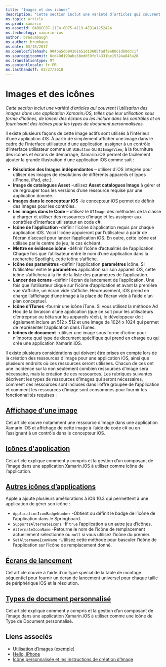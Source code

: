 ```yaml
---
title: "Images et des icônes"
description: "Cette section inclut une variété d’articles qui couvrent l’utilisation des images dans une application Xamarin.iOS, telles que leur utilisation sous forme d’icônes, de lancer des écrans ou les inclure dans les contrôles et en fournissant des icônes pour les types de document personnalisées."
ms.topic: article
ms.prod: xamarin
ms.assetid: 0AB8CC07-11E4-0D75-4119-AED1A1252424
ms.technology: xamarin-ios
author: bradumbaugh
ms.author: brumbaug
ms.date: 03/18/2017
ms.openlocfilehash: 904ba5db84101651d10605fadf8e8861db0ddc1f
ms.sourcegitcommit: 6cd40d190abe38edd50fc74331be15324a845a28
ms.translationtype: MT
ms.contentlocale: fr-FR
ms.lasthandoff: 02/27/2018
---
```

# <a name="images-and-icons"></a>Images et des icônes

_Cette section inclut une variété d’articles qui couvrent l’utilisation des images dans une application Xamarin.iOS, telles que leur utilisation sous forme d’icônes, de lancer des écrans ou les inclure dans les contrôles et en fournissant des icônes pour les types de document personnalisées._

Il existe plusieurs façons de cette image actifs sont utilisés à l’intérieur d’une application iOS. À partir de simplement afficher une image dans le cadre de l’interface utilisateur d’une application, assigner à un contrôle d’interface utilisateur comme un `UIButton` ou `UIImageView`, à la fourniture des icônes et écrans de démarrage, Xamarin.iOS permet de facilement ajouter la grande illustration d’une application iOS comme suit : 

- **Résolution des Images indépendantes** – utiliser d’iOS intégrée pour utiliser des images de résolutions de différents appareils et types (iPhone, iPad, etc.).
- **Image de catalogues Asset** -utilisez **Asset catalogues Image** à gérer et de regrouper tous les versions d’une ressource requise par une application donnée.
- **Images dans le concepteur iOS** -le concepteur iOS permet de définir des images pour les contrôles.
- **Les images dans le Code** – utilisez le `UIImage` des méthodes de la classe à charger et utiliser des ressources d’image et les assigner aux contrôles d’interface utilisateur en code c#.
- **Icône de l’application** -définir l’icône d’application requis par chaque application iOS. Voici l’icône appuieront par l’utilisateur à partir de l’écran d’accueil pour lancer l’application iOS. En outre, cette icône est utilisée par le centre de jeu, le cas échéant.
- **Mettre en évidence icône** -définir l’icône d’actualités de l’application. Chaque fois que l’utilisateur entre le nom d’une application dans la recherche Spotlight, cette icône s’affiche.
- **Icône des paramètres** -définir l’application **paramètres** icône. Si l’utilisateur entre le **paramètres** application sur son appareil iOS, cette icône s’affichera à la fin de la liste des paramètres de l’application. 
- **Lancer des écrans** -définir l’écran de lancement de l’application. Une fois que l’utilisateur clique sur l’icône d’application et avant la première vue s’affiche, un écran vide s’affiche. Heureusement, iOS prend en charge l’affichage d’une image à la place de l’écran vide à l’aide d’un plan conceptuel. 
- **Icône d’iTunes** -fournir une icône iTune. Si vous utilisez la méthode Ad Hoc de la livraison d’une application (que ce soit pour les utilisateurs d’entreprise ou bêta sur les appareils réels), le développeur doit également inclure un 512 x 512 et une image de 1024 x 1024 qui permet de représenter l’application dans iTunes.
- **Icônes de document** -utiliser une image sous forme d’icône pour n’importe quel type de document spécifique qui prend en charge ou qui crée une application Xamarin.iOS.

Il existe plusieurs considérations qui doivent être prises en compte lors de la création des ressources d’image pour une application iOS, ainsi que plusieurs endroits où ces ressources seront utilisées. Chacun de ces ont une incidence sur la non seulement combien ressources d’image sera nécessaire, mais la création de ces ressources. Les rubriques suivantes décrivent les types de ressources d’images qui seront nécessaires, comment ces ressources sont incluses dans l’offre groupée de l’application et comment les ressources d’image sont consommés pour fournir les fonctionnalités requises :


## <a name="displaying-an-imageiosapp-fundamentalsimages-iconsdisplaying-an-imagemd"></a>[Affichage d'une image](~/ios/app-fundamentals/images-icons/displaying-an-image.md)

Cet article couvre notamment une ressource d’image dans une application Xamarin.iOS et affichage de cette image à l’aide de code c# ou en l’assignant à un contrôle dans le concepteur iOS.

## <a name="application-iconsiosapp-fundamentalsimages-iconsapp-iconsmd"></a>[Icônes d'application](~/ios/app-fundamentals/images-icons/app-icons.md)

Cet article explique comment y compris et la gestion d’un composant de l’image dans une application Xamarin.iOS à utiliser comme icône de l’application.

## <a name="alternate-app-iconsiosapp-fundamentalsimages-iconsalternate-app-iconsmd"></a>[Autres icônes d’applications](~/ios/app-fundamentals/images-icons/alternate-app-icons.md)

Apple a ajouté plusieurs améliorations à iOS 10.3 qui permettent à une application de gérer son icône :

 - `ApplicationIconBadgeNumber` -Obtient ou définit le badge de l’icône de l’application dans le Springboard.
 - `SupportsAlternateIcons` -If `true` l’application a un autre jeu d’icônes.
 - `AlternateIconName` -Retourne le nom de l’icône de remplacement actuellement sélectionné ou `null` si vous utilisez l’icône du premier.
 - `SetAlternameIconName` -Utilisez cette méthode pour basculer l’icône de l’application sur l’icône de remplacement donné.


## <a name="launch-screensiosapp-fundamentalsimages-iconslaunch-screensmd"></a>[Écrans de lancement](~/ios/app-fundamentals/images-icons/launch-screens.md)

Cet article couvre à l’aide d’un type spécial de la table de montage séquentiel pour fournir un écran de lancement universel pour chaque taille de périphérique iOS et la résolution.

## <a name="custom-document-typesiosapp-fundamentalsimages-iconscustom-document-typesmd"></a>[Types de document personnalisé](~/ios/app-fundamentals/images-icons/custom-document-types.md)

Cet article explique comment y compris et la gestion d’un composant de l’image dans une application Xamarin.iOS à utiliser comme une icône de Type de Document personnalisé.



## <a name="related-links"></a>Liens associés

- [Utilisation d’Images (exemple)](https://developer.xamarin.com/samples/WorkingWithImages/)
- [Hello, iPhone](~/ios/get-started/hello-ios/index.md)
- [Icône personnalisée et les instructions de création d’Image](http://developer.apple.com/library/ios/#documentation/UserExperience/Conceptual/MobileHIG/IconsImages/IconsImages.html)
